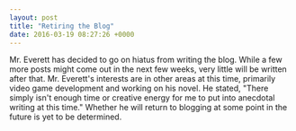 ```yaml
---
layout: post
title: "Retiring the Blog"
date: 2016-03-19 08:27:26 +0000
---
```

Mr. Everett has decided to go on hiatus from writing the blog. While a few more posts might come out in the next few weeks, very little will be written after that. Mr. Everett's interests are in  other areas at this time, primarily video game development and working on his novel. He stated, "There simply isn't enough time or creative energy for me to put into anecdotal writing at this time." Whether he will return to blogging at some point in the future is yet to be determined.
